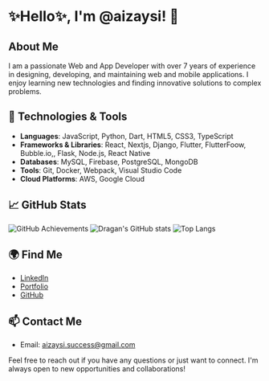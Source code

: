 
<!---
aizaysi/aizaysi is a ✨ special ✨ repository because its `README.md` (this file) appears on your GitHub profile.
You can click the Preview link to take a look at your changes.
--->
# ✨Hello✨, I'm @aizaysi! 👋

## About Me
I am a passionate Web and App Developer with over 7 years of experience in designing, developing, and maintaining web and mobile applications.
I enjoy learning new technologies and finding innovative solutions to complex problems. 

## 🔧 Technologies & Tools
- **Languages**: JavaScript, Python, Dart, HTML5, CSS3, TypeScript
- **Frameworks & Libraries**: React, Nextjs, Django, Flutter, FlutterFoow, Bubble.io,, Flask, Node.js, React Native
- **Databases**: MySQL, Firebase, PostgreSQL, MongoDB
- **Tools**: Git, Docker, Webpack, Visual Studio Code
- **Cloud Platforms**: AWS, Google Cloud

## 📈 GitHub Stats
![GitHub Achievements](https://github-profile-trophy.vercel.app/?username=aizaysi&theme=radical)
![Dragan's GitHub stats](https://github-readme-stats.vercel.app/api?username=aizaysi&show_icons=true&theme=radical)
![Top Langs](https://github-readme-stats.vercel.app/api/top-langs/?username=aizaysi&layout=compact&theme=radical)
## 🌍 Find Me
- [LinkedIn]( https://www.linkedin.com/in/dragan-mickovski-7978022bb)
- [Portfolio](https://aizaysi.github.io/typescript_portfolio/)
- [GitHub](https://github.com/aizaysi)


## 📫 Contact Me
- Email: aizaysi.success@gmail.com


Feel free to reach out if you have any questions or just want to connect. I'm always open to new opportunities and collaborations!

